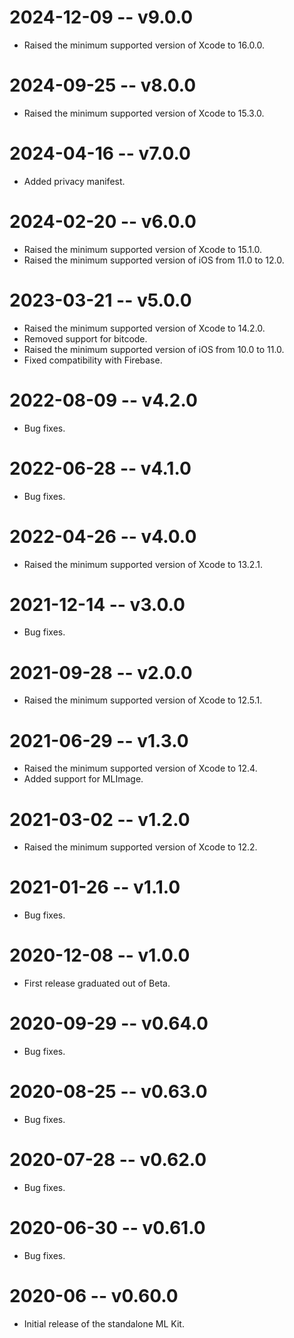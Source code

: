 # 2024-12-09 -- v9.0.0
- Raised the minimum supported version of Xcode to 16.0.0.
# 2024-09-25 -- v8.0.0
- Raised the minimum supported version of Xcode to 15.3.0.
# 2024-04-16 -- v7.0.0
- Added privacy manifest.
# 2024-02-20 -- v6.0.0
- Raised the minimum supported version of Xcode to 15.1.0.
- Raised the minimum supported version of iOS from 11.0 to 12.0.
# 2023-03-21 -- v5.0.0
- Raised the minimum supported version of Xcode to 14.2.0.
- Removed support for bitcode.
- Raised the minimum supported version of iOS from 10.0 to 11.0.
- Fixed compatibility with Firebase.
# 2022-08-09 -- v4.2.0
- Bug fixes.
# 2022-06-28 -- v4.1.0
- Bug fixes.
# 2022-04-26 -- v4.0.0
- Raised the minimum supported version of Xcode to 13.2.1.
# 2021-12-14 -- v3.0.0
- Bug fixes.
# 2021-09-28 -- v2.0.0
- Raised the minimum supported version of Xcode to 12.5.1.
# 2021-06-29 -- v1.3.0
- Raised the minimum supported version of Xcode to 12.4.
- Added support for MLImage.
# 2021-03-02 -- v1.2.0
- Raised the minimum supported version of Xcode to 12.2.
# 2021-01-26 -- v1.1.0
- Bug fixes.
# 2020-12-08 -- v1.0.0
- First release graduated out of Beta.
# 2020-09-29 -- v0.64.0
- Bug fixes.
# 2020-08-25 -- v0.63.0
- Bug fixes.
# 2020-07-28 -- v0.62.0
- Bug fixes.
# 2020-06-30 -- v0.61.0
- Bug fixes.
# 2020-06 -- v0.60.0
- Initial release of the standalone ML Kit.
